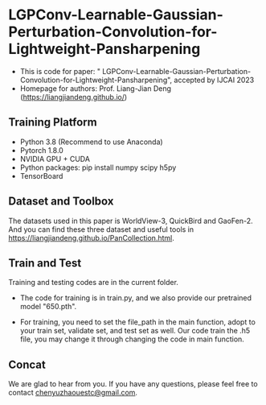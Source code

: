 # LGPConv-Learnable-Gaussian-Perturbation-Convolution-for-Lightweight-Pansharpening
* This is code for paper: " LGPConv-Learnable-Gaussian-Perturbation-Convolution-for-Lightweight-Pansharpening", accepted by IJCAI 2023
* Homepage for authors: Prof. Liang-Jian Deng (https://liangjiandeng.github.io/)

## Training Platform
* Python 3.8 (Recommend to use Anaconda)
* Pytorch 1.8.0
* NVIDIA GPU + CUDA
* Python packages: pip install numpy scipy h5py
* TensorBoard

## Dataset and Toolbox
The datasets used in this paper is WorldView-3, QuickBird and GaoFen-2. And you can find these three dataset and useful tools in https://liangjiandeng.github.io/PanCollection.html.

## Train and Test 
Training and testing codes are in the current folder.

* The code for training is in train.py, and we also provide our pretrained model "650.pth".

* For training, you need to set the file_path in the main function, adopt to your train set, validate set, and test set as well. Our code train the .h5 file, you may change it through changing the code in main function.

## Concat
We are glad to hear from you. If you have any questions, please feel free to contact chenyuzhaouestc@gmail.com.

